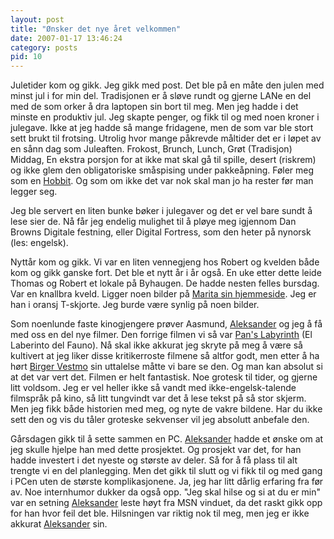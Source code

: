 ```yaml
---
layout: post
title: "Ønsker det nye året velkommen"
date: 2007-01-17 13:46:24
category: posts
pid: 10
---
```

Juletider kom og gikk. Jeg gikk med post. Det ble på en måte den julen med minst jul i for min del. Tradisjonen er å sløve rundt og gjerne LANe en del med de som orker å dra laptopen sin bort til meg. Men jeg hadde i det minste en produktiv jul. Jeg skapte penger, og fikk til og med noen kroner i julegave. Ikke at jeg hadde så mange fridagene, men de som var ble stort sett brukt til frotsing. Utrolig hvor mange påkrevde måltider det er i løpet av en sånn dag som Juleaften. Frokost, Brunch, Lunch, Grøt (Tradisjon) Middag, En ekstra porsjon for at ikke mat skal gå til spille, desert (riskrem) og ikke glem den obligatoriske småspising under pakkeåpning. Føler meg som en [Hobbit][1]. Og som om ikke det var nok skal man jo ha rester før man legger seg. 

Jeg ble servert en liten bunke bøker i julegaver og det er vel bare sundt å lese sier de. Nå får jeg endelig mulighet til å pløye meg igjennom Dan Browns Digitale festning, eller Digital Fortress, som den heter på nynorsk (les: engelsk). 

Nyttår kom og gikk. Vi var en liten vennegjeng hos Robert og kvelden både kom og gikk ganske fort. Det ble et nytt år i år også. En uke etter dette leide Thomas og Robert et lokale på Byhaugen. De hadde nesten felles bursdag. Var en knallbra kveld. Ligger noen bilder på [Marita sin hjemmeside][2]. Jeg er han i oransj T-skjorte. Jeg burde være synlig på noen bilder.

Som noenlunde faste kinogjengere prøver Aasmund, [Aleksander][3] og jeg å få med oss en del nye filmer. Den forrige filmen vi så var [Pan's Labyrinth][4] (El Laberinto del Fauno). Nå skal ikke akkurat jeg skryte på meg å være så kultivert at jeg liker disse kritikerroste filmene så altfor godt, men etter å ha hørt [Birger Vestmo][5] sin uttalelse måtte vi bare se den. Og man kan absolut si at det var vert det. Filmen er helt fantastisk. Noe grotesk til tider, og gjerne litt voldsom. Jeg er vel heller ikke så vandt med ikke-engelsk-talende filmspråk på kino, så litt tungvindt var det å lese tekst på så stor skjerm. Men jeg fikk både historien med meg, og nyte de vakre bildene. Har du ikke sett den og vis du tåler groteske sekvenser vil jeg absolutt anbefale den.

Gårsdagen gikk til å sette sammen en PC. [Aleksander][3] hadde et ønske om at jeg skulle hjelpe han med dette prosjektet. Og prosjekt var det, for han hadde investert i det nyeste og største av deler. Så for å få plass til alt trengte vi en del planlegging. Men det gikk til slutt og vi fikk til og med gang i PCen uten de største komplikasjonene. Ja, jeg har litt dårlig erfaring fra før av. Noe internhumor dukker da også opp. "Jeg skal hilse og si at du er min" var en setning [Aleksander][3] leste høyt fra MSN vinduet, da det raskt gikk opp for han hvor feil det ble. Hilsningen var riktig nok til meg, men jeg er ikke akkurat [Aleksander][3] sin.

 [1]: http://en.wikipedia.org/wiki/Hobbit
 [2]: http://pic5.piczo.com/my-roses-red/?g=29070360&
 [3]: http://artifushion.com
 [4]: http://www.imdb.com/title/tt0457430/
 [5]: http://www.nrk.no/programmer/radio/filmpolitiet/